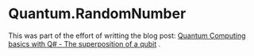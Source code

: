 # Quantum.RandomNumber
This was part of the effort of writting the blog post: [Quantum Computing basics with Q# - The superposition of a qubit](https://blog.georgekosmidis.net/2020/05/10/quantum-computing-basics-with-q-the-superposition-of-a-qubit/) .
